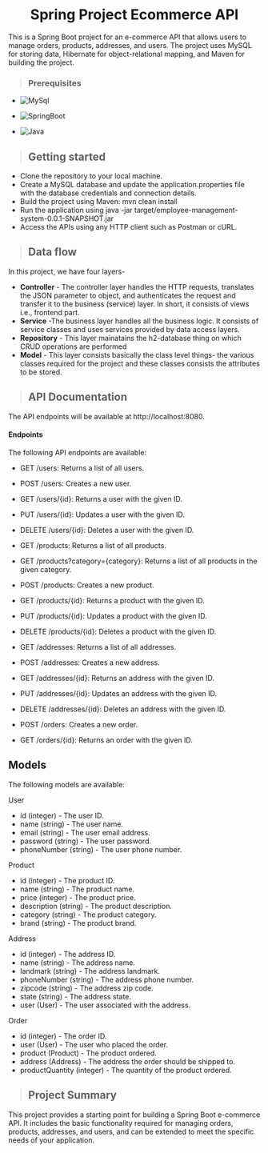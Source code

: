 <h1 align="center"> 
Spring Project Ecommerce API</h1>
This is a Spring Boot project for an e-commerce API that allows users to manage orders, products, addresses, and users. The project uses MySQL for storing data, Hibernate for object-relational mapping, and Maven for building the project.

>### Prerequisites
* ![MySql](https://img.shields.io/badge/DBMS-MYSQL%205.7%20or%20Higher-red)
 * ![SpringBoot](https://img.shields.io/badge/Framework-SpringBoot-green)


* ![Java](https://img.shields.io/badge/Language-Java%208%20or%20higher-yellow)

>## Getting started
* Clone the repository to your local machine.
* Create a MySQL database and update the application.properties file with the database credentials and connection details.
* Build the project using Maven: mvn clean install
* Run the application using java -jar target/employee-management-system-0.0.1-SNAPSHOT.jar
* Access the APIs using any HTTP client such as Postman or cURL.
>## Data flow
In this project, we have four layers-
* **Controller** - The controller layer handles the HTTP requests, translates the JSON parameter to object, and authenticates the request and transfer it to the business (service) layer. In short, it consists of views i.e., frontend part.
* **Service** -The business layer handles all the business logic. It consists of service classes and uses services provided by data access layers.
* **Repository** - This layer mainatains the h2-database thing on which CRUD operations are performed
* **Model** - This layer consists basically the class level things- the various classes required for the project and these classes consists the attributes to be stored.

>## API Documentation
The API endpoints will be available at http://localhost:8080.

#### Endpoints
The following API endpoints are available:

* GET /users: Returns a list of all users.
* POST /users: Creates a new user.
* GET /users/{id}: Returns a user with the given ID.
* PUT /users/{id}: Updates a user with the given ID.
* DELETE /users/{id}: Deletes a user with the given ID.
* GET /products: Returns a list of all products.
* GET /products?category={category}: Returns a list of all products in the given category.

* POST /products: Creates a new product.
* GET /products/{id}: Returns a product with the given ID.
* PUT /products/{id}: Updates a product with the given ID.
* DELETE /products/{id}: Deletes a product with the given ID.
* GET /addresses: Returns a list of all addresses.
* POST /addresses: Creates a new address.
* GET /addresses/{id}: Returns an address with the given ID.
* PUT /addresses/{id}: Updates an address with the given ID.
* DELETE /addresses/{id}: Deletes an address with the given ID.
* POST /orders: Creates a new order.
* GET /orders/{id}: Returns an order with the given ID.
## Models
The following models are available:

User
* id (integer) - The user ID.
* name (string) - The user name.
* email (string) - The user email address.
* password (string) - The user password.
* phoneNumber (string) - The user phone number.

Product
* id (integer) - The product ID.
* name (string) - The product name.
* price (integer) - The product price.
* description (string) - The product description.
* category (string) - The product category.
* brand (string) - The product brand.

Address
* id (integer) - The address ID.
* name (string) - The address name.
* landmark (string) - The address landmark.
* phoneNumber (string) - The address phone number.
* zipcode (string) - The address zip code.
* state (string) - The address state.
* user (User) - The user associated with the address.

Order
* id (integer) - The order ID.
* user (User) - The user who placed the order.
* product (Product) - The product ordered.
* address (Address) - The address the order should be shipped to.
* productQuantity (integer) - The quantity of the product  ordered.




>## Project Summary
This project provides a starting point for building a Spring Boot e-commerce API. It includes the basic functionality required for managing orders, products, addresses, and users, and can be extended to meet the specific needs of your application.
